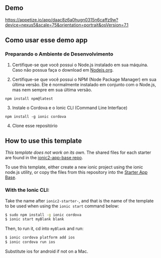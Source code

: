 ## Demo
https://appetize.io/app/daac8z6a0hugn0315n6caffz9w?device=nexus5&scale=75&orientation=portrait&osVersion=7.1

## Como usar esse demo app

### Preparando o Ambiente de Desenvolvimento
1) Certifique-se que você possui o Node.js instalado em sua máquina. Caso não possua faça o download em [Nodejs.org](https://nodejs.org/en/).

2) Certifique-se que você possui o NPM (Node Package Manager) em sua última versão. Ele é normalmente instalado em conjunto com
o Node.js, mas nem sempre em sua última versão.

```
npm install npm@latest
```  

3) Instale o Cordova e o Ionic CLI (Command Line Interface) 
```
npm install -g ionic cordova
```


4) Clone esse repositório

## How to use this template

*This template does not work on its own*. The shared files for each starter are found in the [ionic2-app-base repo](https://github.com/ionic-team/ionic2-app-base).

To use this template, either create a new ionic project using the ionic node.js utility, or copy the files from this repository into the [Starter App Base](https://github.com/ionic-team/ionic2-app-base).

### With the Ionic CLI:

Take the name after `ionic2-starter-`, and that is the name of the template to be used when using the `ionic start` command below:

```bash
$ sudo npm install -g ionic cordova
$ ionic start myBlank blank
```

Then, to run it, cd into `myBlank` and run:

```bash
$ ionic cordova platform add ios
$ ionic cordova run ios
```

Substitute ios for android if not on a Mac.

